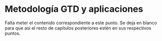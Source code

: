 # Metodología GTD y aplicaciones

Falta meter el contenido correspondiente a este punto. Se deja en blanco para que asi el resto de capítulos posteriores estén en sus respectivos puntos.
